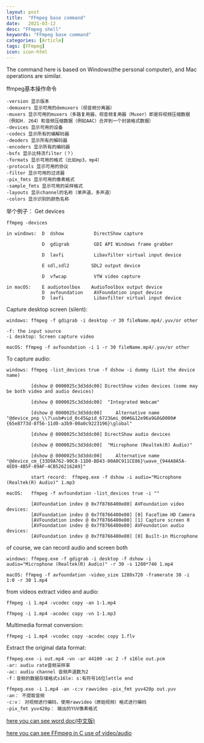 ```yaml
---
layout: post
title:  "FFmpeg base command"
date:   2021-03-12
desc: "FFmpeg shell"
keywords: "FFmpeg base command"
categories: [Article]
tags: [FFmpeg]
icon: icon-html
---
```


The command here is based on Windows(the personal computer), and Mac operations are similar.

ffmpeg基本操作命令

    -version 显示版本
    -demuxers 显示可用的demuxers（视音频分离器）
    -muxers 显示可用的muxers（多路复用器，视音频复用器（Muxer）即是将视频压缩数据（例如H. 264）和音频压缩数据（例如AAC）合并到一个封装格式数据）
    -devices 显示可用的设备
    -codecs 显示所有的编解码器
    -deoders 显示所有的解码器
    -encoders 显示所有的编码器
    -bsfs 显示比特流filter（？）
    -formats 显示可用的格式（比如mp3，mp4）
    -protocols 显示可用的协议
    -filter 显示可用的过滤器
    -pix_fmts 显示可用的像素格式
    -sample_fmts 显示可用的采样格式
    -layouts 显示channel的名称（单声道，多声道）
    -colors 显示识别的颜色名称

举个例子：
Get devices

    ffmpeg -devices
    
    in windows:  D  dshow           DirectShow capture
    
                 D  gdigrab         GDI API Windows frame grabber
                 
                 D  lavfi           Libavfilter virtual input device
                 
                 E sdl,sdl2        SDL2 output device
                 
                 D  vfwcap          VfW video capture
                 
    in macOS:    E audiotoolbox    AudioToolbox output device
                 D  avfoundation    AVFoundation input device
                 D  lavfi           Libavfilter virtual input device        

Capture desktop screen (silent):
    
    windows: ffmpeg -f gdigrab -i desktop -r 30 fileName.mp4/.yuv/or other 
    
    -f: the input source
    -i desktop: Screen capture video
   
    macOS: ffmpeg -f avfoundation -i 1 -r 30 fileName.mp4/.yuv/or other

To capture audio:
    
    windows: ffmpeg -list_devices true -f dshow -i dummy (List the device name)
    
             [dshow @ 0000025c3d3ddc00] DirectShow video devices (some may be both video and audio devices)
             
             [dshow @ 0000025c3d3ddc00]  "Integrated Webcam"
                
             [dshow @ 0000025c3d3ddc00]     Alternative name "@device_pnp_\\?\usb#vid_0c45&pid_6723&mi_00#6&12e96a9&0&0000#{65e8773d-8f56-11d0-a3b9-00a0c9223196}\global"
                
             [dshow @ 0000025c3d3ddc00] DirectShow audio devices
                
             [dshow @ 0000025c3d3ddc00]  "Microphone (Realtek(R) Audio)"
                
             [dshow @ 0000025c3d3ddc00]     Alternative name "@device_cm_{33D9A762-90C8-11D0-BD43-00A0C911CE86}\wave_{944A0A5A-4ED9-4B5F-89AF-4CB5262162A9}" 

             start record:  ffmpeg.exe -f dshow -i audio="Microphone (Realtek(R) Audio)" 1.mp3
             
    macOS:   ffmpeg -f avfoundation -list_devices true -i ""
    
             [AVFoundation indev @ 0x7f8766400e80] AVFoundation video devices:
             [AVFoundation indev @ 0x7f8766400e80] [0] FaceTime HD Camera
             [AVFoundation indev @ 0x7f8766400e80] [1] Capture screen 0
             [AVFoundation indev @ 0x7f8766400e80] AVFoundation audio devices:
             [AVFoundation indev @ 0x7f8766400e80] [0] Built-in Microphone       

of course, we can record audio and screen both

    windows: ffmpeg.exe -f gdigrab -i desktop -f dshow -i audio="Microphone (Realtek(R) Audio)" -r 30 -s 1280*740 1.mp4
    
    macOS: ffmpeg -f avfoundation -video_size 1280x720 -framerate 30 -i 1:0 -r 30 1.mp4
    
from videos extract video and audio:

    ffmpeg -i 1.mp4 -vcodec copy -an 1-1.mp4
    
    ffmpeg -i 1.mp4 -acodec copy -vn 1-1.mp3
  
Multimedia format conversion:
    
    ffmpeg -i 1.mp4 -vcodec copy -acodec copy 1.flv
    
Extract the original data format:

    ffmpeg.exe -i out.mp4 -vn -ar 44100 -ac 2 -f s16le out.pcm
    -ar: audiu rate音频采样率
    -ac: audiu channel 音频声道数为2
    -f：音频的数据存储格式s16le: s:有符号16位lettle end
    
    ffmpeg.exe -i 1.mp4 -an -c:v rawvideo -pix_fmt yuv420p out.yuv   
    -an： 不提取音频
    -c:v： 对视频进行编码，使用rawvideo（原始视频）格式进行编码
    -pix_fmt yuv420p： 输出的YUV像素格式 
 


[here you can see word doc(中文版)](https://dhboke.top/static/assets/img/blog/ffmpeg/ffmpeg命令大全.pdf)

[here you can see FFmpeg in C use of video/audio](https://juejin.cn/post/6844903732891615246)